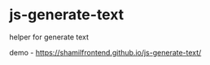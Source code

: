 # js-generate-text
helper for generate text

demo - https://shamilfrontend.github.io/js-generate-text/
